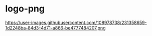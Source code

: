 # logo-png
https://user-images.githubusercontent.com/108978738/231358659-1d2248ba-84d3-4d71-a866-be4777484207.png
